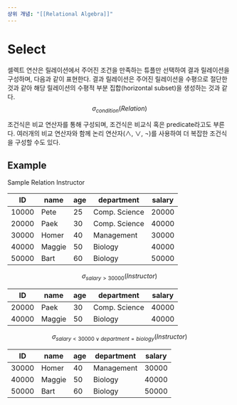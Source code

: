 ```yaml
---
상위 개념: "[[Relational Algebra]]"
---
```

# Select
셀렉트 연산은 릴레이션에서 주어진 조건을 만족하는 튜플만 선택하여 결과 릴레이션을 구성하며, 다음과 같이 표현한다. 결과 릴레이션은 주어진 릴레이션을 수평으로 절단한 것과 같아 해당 릴레이션의 수평적 부분 집합(horizontal subset)을 생성하는 것과 같다.
$$ \sigma_{condition}(Relation) $$

조건식은 비교 연산자를 통해 구성되며, 조건식은 비교식 혹은 predicate라고도 부른다. 여러개의 비교 연산자와 함께 논리 연산자($\land$, $\lor$, $\lnot$)를 사용하여 더 복잡한 조건식을 구성할 수도 있다.

## Example
Sample Relation Instructor 

| ID    | name   | age | department    | salary |
| ----- | ------ | --- | ------------- | ------ |
| 10000 | Pete   | 25  | Comp. Science | 20000  |
| 20000 | Paek   | 30  | Comp. Science | 40000  |
| 30000 | Homer  | 40  | Management    | 30000  |
| 40000 | Maggie | 50  | Biology       | 40000  |
| 50000 | Bart   | 60  | Biology       | 50000  |

$$ \sigma_{salary > 30000}(Instructor) $$

| ID    | name   | age | department    | salary |
| ----- | ------ | --- | ------------- | ------ |
| 20000 | Paek   | 30  | Comp. Science | 40000  |
| 40000 | Maggie | 50  | Biology       | 40000  |
$$ \sigma_{salary < 30000 \lor department = biology}(Instructor) $$


| ID    | name   | age | department    | salary |
| ----- | ------ | --- | ------------- | ------ |
| 30000 | Homer  | 40  | Management    | 30000  |
| 40000 | Maggie | 50  | Biology       | 40000  |
| 50000 | Bart   | 60  | Biology       | 50000  |
